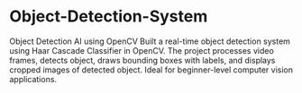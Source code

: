 # Object-Detection-System
Object Detection AI using OpenCV Built a real-time object detection system using Haar Cascade Classifier in OpenCV. The project processes video frames, detects object, draws bounding boxes with labels, and displays cropped images of detected object. Ideal for beginner-level computer vision applications.
